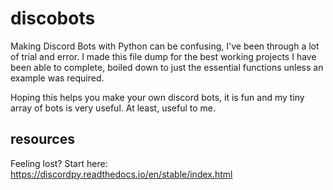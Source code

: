 # discobots
Making Discord Bots with Python can be confusing,
I've been through a lot of trial and error. I made
this file dump for the best working projects I
have been able to complete, boiled down to just
the essential functions unless an example was required.



Hoping this helps you make your own discord bots,
it is fun and my tiny array of bots is very useful.
At least, useful to me.








## resources

Feeling lost? Start here: https://discordpy.readthedocs.io/en/stable/index.html
